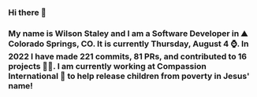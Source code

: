 ### Hi there 👋

### My name is Wilson Staley and I am a Software Developer in ⛰ Colorado Springs, CO.  It is currently Thursday, August 4 ⌚. In 2022 I have made 221 commits, 81 PRs, and contributed to 16 projects 👨‍💻. I am currently working at Compassion International 🏢 to help release children from poverty in Jesus' name!